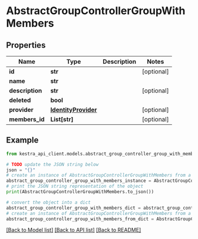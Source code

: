 # AbstractGroupControllerGroupWithMembers


## Properties

Name | Type | Description | Notes
------------ | ------------- | ------------- | -------------
**id** | **str** |  | [optional] 
**name** | **str** |  | 
**description** | **str** |  | [optional] 
**deleted** | **bool** |  | 
**provider** | [**IdentityProvider**](IdentityProvider.md) |  | [optional] 
**members_id** | **List[str]** |  | [optional] 

## Example

```python
from kestra_api_client.models.abstract_group_controller_group_with_members import AbstractGroupControllerGroupWithMembers

# TODO update the JSON string below
json = "{}"
# create an instance of AbstractGroupControllerGroupWithMembers from a JSON string
abstract_group_controller_group_with_members_instance = AbstractGroupControllerGroupWithMembers.from_json(json)
# print the JSON string representation of the object
print(AbstractGroupControllerGroupWithMembers.to_json())

# convert the object into a dict
abstract_group_controller_group_with_members_dict = abstract_group_controller_group_with_members_instance.to_dict()
# create an instance of AbstractGroupControllerGroupWithMembers from a dict
abstract_group_controller_group_with_members_from_dict = AbstractGroupControllerGroupWithMembers.from_dict(abstract_group_controller_group_with_members_dict)
```
[[Back to Model list]](../README.md#documentation-for-models) [[Back to API list]](../README.md#documentation-for-api-endpoints) [[Back to README]](../README.md)


